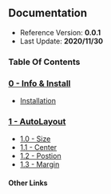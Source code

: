 ## Documentation

- Reference Version: **0.0.1**
- Last Update: **2020/11/30**

### Table Of Contents

### [0 - Info & Install](0.Informations.md)

- [Installation](0.Informations.md#installation)

### [1 - AutoLayout](1.autolayout.md)

- [1.0 - Size](1.autolayout.md#size)
- [1.1 - Center](1.autolayout.md#center)
- [1.2 - Postion](1.autolayout.md#position)
- [1.3 - Margin](1.autolayout.md#margin)


#### Other Links
